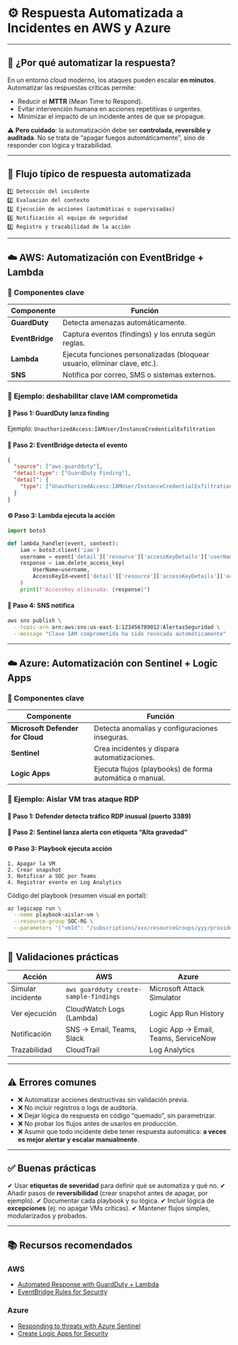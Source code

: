 # ⚙️ Respuesta Automatizada a Incidentes en AWS y Azure

---

## 🧭 ¿Por qué automatizar la respuesta?

En un entorno cloud moderno, los ataques pueden escalar **en minutos**.
Automatizar las respuestas críticas permite:

* Reducir el **MTTR** (Mean Time to Respond).
* Evitar intervención humana en acciones repetitivas o urgentes.
* Minimizar el impacto de un incidente antes de que se propague.

⚠️ **Pero cuidado**: la automatización debe ser **controlada, reversible y auditada**. No se trata de “apagar fuegos automáticamente”, sino de responder con lógica y trazabilidad.

---

## 🔄 Flujo típico de respuesta automatizada

```plaintext
1️⃣ Detección del incidente
2️⃣ Evaluación del contexto
3️⃣ Ejecución de acciones (automáticas o supervisadas)
4️⃣ Notificación al equipo de seguridad
5️⃣ Registro y trazabilidad de la acción
```

---

## ☁️ AWS: Automatización con EventBridge + Lambda

### 🧩 Componentes clave

| Componente      | Función                                                                    |
| --------------- | -------------------------------------------------------------------------- |
| **GuardDuty**   | Detecta amenazas automáticamente.                                          |
| **EventBridge** | Captura eventos (findings) y los enruta según reglas.                      |
| **Lambda**      | Ejecuta funciones personalizadas (bloquear usuario, eliminar clave, etc.). |
| **SNS**         | Notifica por correo, SMS o sistemas externos.                              |

### 🧪 Ejemplo: deshabilitar clave IAM comprometida

#### 🔔 Paso 1: GuardDuty lanza finding

Ejemplo: `UnauthorizedAccess:IAMUser/InstanceCredentialExfiltration`

#### 🔁 Paso 2: EventBridge detecta el evento

```json
{
  "source": ["aws.guardduty"],
  "detail-type": ["GuardDuty Finding"],
  "detail": {
    "type": ["UnauthorizedAccess:IAMUser/InstanceCredentialExfiltration"]
  }
}
```

#### ⚙️ Paso 3: Lambda ejecuta la acción

```python
import boto3

def lambda_handler(event, context):
    iam = boto3.client('iam')
    username = event['detail']['resource']['accessKeyDetails']['userName']
    response = iam.delete_access_key(
        UserName=username,
        AccessKeyId=event['detail']['resource']['accessKeyDetails']['accessKeyId']
    )
    print(f"AccessKey eliminada: {response}")
```

#### 📣 Paso 4: SNS notifica

```bash
aws sns publish \
  --topic-arn arn:aws:sns:us-east-1:123456789012:AlertasSeguridad \
  --message "Clave IAM comprometida ha sido revocada automáticamente"
```

---

## ☁️ Azure: Automatización con Sentinel + Logic Apps

### 🧩 Componentes clave

| Componente                       | Función                                                  |
| -------------------------------- | -------------------------------------------------------- |
| **Microsoft Defender for Cloud** | Detecta anomalías y configuraciones inseguras.           |
| **Sentinel**                     | Crea incidentes y dispara automatizaciones.              |
| **Logic Apps**                   | Ejecuta flujos (playbooks) de forma automática o manual. |

### 🧪 Ejemplo: Aislar VM tras ataque RDP

#### 🔔 Paso 1: Defender detecta tráfico RDP inusual (puerto 3389)

#### 🔁 Paso 2: Sentinel lanza alerta con etiqueta “Alta gravedad”

#### ⚙️ Paso 3: Playbook ejecuta acción

```plaintext
1. Apagar la VM
2. Crear snapshot
3. Notificar a SOC por Teams
4. Registrar evento en Log Analytics
```

Código del playbook (resumen visual en portal):

```bash
az logicapp run \
  --name playbook-aislar-vm \
  --resource-group SOC-RG \
  --parameters '{"vmId": "/subscriptions/xxx/resourceGroups/yyy/providers/Microsoft.Compute/virtualMachines/vm-comprometida"}'
```

---

## 🧪 Validaciones prácticas

| Acción            | AWS                                    | Azure                                |
| ----------------- | -------------------------------------- | ------------------------------------ |
| Simular incidente | `aws guardduty create-sample-findings` | Microsoft Attack Simulator           |
| Ver ejecución     | CloudWatch Logs (Lambda)               | Logic App Run History                |
| Notificación      | SNS → Email, Teams, Slack              | Logic App → Email, Teams, ServiceNow |
| Trazabilidad      | CloudTrail                             | Log Analytics                        |

---

## ⚠️ Errores comunes

* ❌ Automatizar acciones destructivas sin validación previa.
* ❌ No incluir registros o logs de auditoría.
* ❌ Dejar lógica de respuesta en código “quemado”, sin parametrizar.
* ❌ No probar los flujos antes de usarlos en producción.
* ❌ Asumir que todo incidente debe tener respuesta automática: **a veces es mejor alertar y escalar manualmente**.

---

## ✅ Buenas prácticas

✔ Usar **etiquetas de severidad** para definir qué se automatiza y qué no.
✔ Añadir pasos de **reversibilidad** (crear snapshot antes de apagar, por ejemplo).
✔ Documentar cada playbook y su lógica.
✔ Incluir lógica de **excepciones** (ej: no apagar VMs críticas).
✔ Mantener flujos simples, modularizados y probados.

---

## 📚 Recursos recomendados

### AWS

* [Automated Response with GuardDuty + Lambda](https://docs.aws.amazon.com/guardduty/latest/ug/guardduty_lambda.html)
* [EventBridge Rules for Security](https://docs.aws.amazon.com/eventbridge/latest/userguide/what-is-amazon-eventbridge.html)

### Azure

* [Responding to threats with Azure Sentinel](https://learn.microsoft.com/en-us/azure/sentinel/tutorial-respond-threats-playbook)
* [Create Logic Apps for Security](https://learn.microsoft.com/en-us/azure/logic-apps/logic-apps-overview)